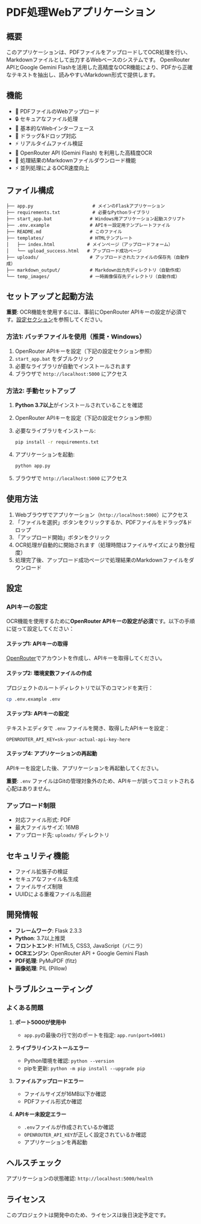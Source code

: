 # PDF処理Webアプリケーション

## 概要
このアプリケーションは、PDFファイルをアップロードしてOCR処理を行い、Markdownファイルとして出力するWebベースのシステムです。
OpenRouter APIとGoogle Gemini Flashを活用した高精度なOCR機能により、PDFから正確なテキストを抽出し、読みやすいMarkdown形式で提供します。

## 機能
- 📄 PDFファイルのWebアップロード
- 🔒 セキュアなファイル処理
- 📱 基本的なWebインターフェース
- 🎯 ドラッグ&ドロップ対応
- ⚡ リアルタイムファイル検証
- 🤖 OpenRouter API (Gemini Flash) を利用した高精度OCR
- 📝 処理結果のMarkdownファイルダウンロード機能
- ⚡ 並列処理によるOCR速度向上

## ファイル構成
```
├── app.py                      # メインのFlaskアプリケーション
├── requirements.txt            # 必要なPythonライブラリ
├── start_app.bat              # Windows用アプリケーション起動スクリプト
├── .env.example               # APIキー設定用テンプレートファイル
├── README.md                  # このファイル
├── templates/                 # HTMLテンプレート
│   ├── index.html            # メインページ（アップロードフォーム）
│   └── upload_success.html   # アップロード成功ページ
├── uploads/                   # アップロードされたファイルの保存先（自動作成）
├── markdown_output/           # Markdown出力先ディレクトリ（自動作成）
└── temp_images/               # 一時画像保存先ディレクトリ（自動作成）
```

## セットアップと起動方法

**重要**: OCR機能を使用するには、事前にOpenRouter APIキーの設定が必須です。[設定セクション](#設定)を参照してください。

### 方法1: バッチファイルを使用（推奨・Windows）
1. OpenRouter APIキーを設定（下記の設定セクション参照）
2. `start_app.bat` をダブルクリック
3. 必要なライブラリが自動でインストールされます
4. ブラウザで `http://localhost:5000` にアクセス

### 方法2: 手動セットアップ
1. **Python 3.7以上**がインストールされていることを確認
2. OpenRouter APIキーを設定（下記の設定セクション参照）
3. 必要なライブラリをインストール:
   ```bash
   pip install -r requirements.txt
   ```

4. アプリケーションを起動:
   ```bash
   python app.py
   ```

5. ブラウザで `http://localhost:5000` にアクセス

## 使用方法
1. Webブラウザでアプリケーション（`http://localhost:5000`）にアクセス
2. 「ファイルを選択」ボタンをクリックするか、PDFファイルをドラッグ&ドロップ
3. 「アップロード開始」ボタンをクリック
4. OCR処理が自動的に開始されます（処理時間はファイルサイズにより数分程度）
5. 処理完了後、アップロード成功ページで処理結果のMarkdownファイルをダウンロード

## 設定
### APIキーの設定
OCR機能を使用するために**OpenRouter APIキーの設定が必須**です。以下の手順に従って設定してください：

#### ステップ1: APIキーの取得
[OpenRouter](https://openrouter.ai/)でアカウントを作成し、APIキーを取得してください。

#### ステップ2: 環境変数ファイルの作成
プロジェクトのルートディレクトリで以下のコマンドを実行：
```bash
cp .env.example .env
```

#### ステップ3: APIキーの設定
テキストエディタで `.env` ファイルを開き、取得したAPIキーを設定：
```
OPENROUTER_API_KEY=sk-your-actual-api-key-here
```

#### ステップ4: アプリケーションの再起動
APIキーを設定した後、アプリケーションを再起動してください。

**重要**: `.env` ファイルはGitの管理対象外のため、APIキーが誤ってコミットされる心配はありません。

### アップロード制限
- 対応ファイル形式: PDF
- 最大ファイルサイズ: 16MB
- アップロード先: `uploads/` ディレクトリ

## セキュリティ機能
- ファイル拡張子の検証
- セキュアなファイル名生成
- ファイルサイズ制限
- UUIDによる重複ファイル名回避

## 開発情報
- **フレームワーク**: Flask 2.3.3
- **Python**: 3.7以上推奨
- **フロントエンド**: HTML5, CSS3, JavaScript（バニラ）
- **OCRエンジン**: OpenRouter API + Google Gemini Flash
- **PDF処理**: PyMuPDF (fitz)
- **画像処理**: PIL (Pillow)

## トラブルシューティング
### よくある問題
1. **ポート5000が使用中**
   - `app.py`の最後の行で別のポートを指定: `app.run(port=5001)`

2. **ライブラリインストールエラー**
   - Python環境を確認: `python --version`
   - pipを更新: `python -m pip install --upgrade pip`

3. **ファイルアップロードエラー**
   - ファイルサイズが16MB以下か確認
   - PDFファイル形式か確認

4. **APIキー未設定エラー**
   - `.env`ファイルが作成されているか確認
   - `OPENROUTER_API_KEY`が正しく設定されているか確認
   - アプリケーションを再起動

## ヘルスチェック
アプリケーションの状態確認: `http://localhost:5000/health`


## ライセンス
このプロジェクトは開発中のため、ライセンスは後日決定予定です。
